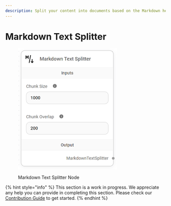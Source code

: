 ```yaml
---
description: Split your content into documents based on the Markdown headers.
---
```


# Markdown Text Splitter

<figure><img src="../../../.gitbook/assets/image (153).png" alt="" width="311"><figcaption><p>Markdown Text Splitter Node</p></figcaption></figure>

{% hint style="info" %}
This section is a work in progress. We appreciate any help you can provide in completing this section. Please check our [Contribution Guide](../../../contributing/) to get started.
{% endhint %}
